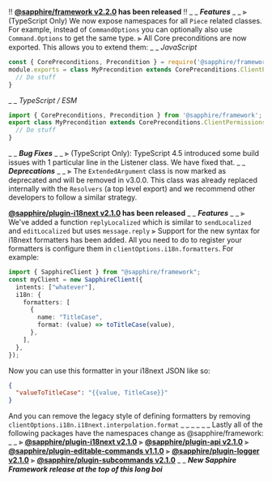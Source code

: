 ‼️ **[@sapphire/framework v2.2.0](https://github.com/sapphiredev/framework/compare/v2.1.4...v2.2.0) has been released** ‼️
_ _
**_Features_**
_ _
⫸ (TypeScript Only) We now expose namespaces for all `Piece` related classes. For example, instead of `CommandOptions` you can optionally also use `Command.Options` to get the same type.
⫸ All Core preconditions are now exported. This allows you to extend them:
_ _
*JavaScript*
```js
const { CorePreconditions, Precondition } = require('@sapphire/framework');
module.exports = class MyPrecondition extends CorePreconditions.ClientPermissions {
  // Do stuff
}
```
_ _
*TypeScript / ESM*
```ts
import { CorePreconditions, Precondition } from '@sapphire/framework';
export class MyPrecondition extends CorePreconditions.ClientPermissions {
  // Do stuff
}
```
_ _
_**Bug Fixes**_
_ _
⫸ (TypeScript Only): TypeScript 4.5 introduced some build issues with 1 particular line in the Listener class. We have fixed that.
_ _
_**Deprecations**_
_ _
⫸ The `ExtendedArgument` class is now marked as deprecated and will be removed in v3.0.0. This class was already replaced internally with the `Resolvers` (a top level export) and we recommend other developers to follow a similar strategy.


**[@sapphire/plugin-i18next v2.1.0](https://github.com/sapphiredev/plugins/compare/@sapphire/plugin-i18next@2.0.2...@sapphire/plugin-i18next@2.1.0) has been released**
_ _
_**Features**_
_ _
⫸ We've added a function `replyLocalized` which is similar to `sendLocalized` and `editLocalized` but uses `message.reply`
⫸ Support for the new syntax for i18next formatters has been added. All you need to do to register your formatters is configure them in `clientOptions.i18n.formatters`. For example:
```ts
import { SapphireClient } from "@sapphire/framework";
const myClient = new SapphireClient({
  intents: ["whatever"],
  i18n: {
    formatters: [
      {
        name: "TitleCase",
        format: (value) => toTitleCase(value),
      },
    ],
  },
});
```
Now you can use this formatter in your i18next JSON like so:
```json
{
  "valueToTitleCase": "{{value, TitleCase}}"
}
```
And you can remove the legacy style of defining formatters by removing `clientOptions.i18n.i18next.interpolation.format`
_ _
_ _
_ _
Lastly all of the following packages have the namespaces change as @sapphire/framework:
_ _
⫸ **[@sapphire/plugin-i18next v2.1.0](https://github.com/sapphiredev/plugins/compare/@sapphire/plugin-i18next@2.0.2...@sapphire/plugin-i18next@2.1.0)**
⫸ **[@sapphire/plugin-api v2.1.0](https://github.com/sapphiredev/plugins/compare/@sapphire/plugin-api@3.0.2...@sapphire/plugin-api@3.1.0)**
⫸ **[@sapphire/plugin-editable-commands v1.1.0](https://github.com/sapphiredev/plugins/compare/@sapphire/plugin-editable-commands@1.0.2...@sapphire/plugin-editable-commands@1.1.0)**
⫸ **[@sapphire/plugin-logger v2.1.0](https://github.com/sapphiredev/plugins/compare/@sapphire/plugin-logger@2.0.2...@sapphire/plugin-logger@2.1.0)**
⫸ **[@sapphire/plugin-subcommands v2.1.0](https://github.com/sapphiredev/plugins/compare/@sapphire/plugin-subcommands@2.0.2...@sapphire/plugin-subcommands@2.1.0)**
_ _
_**__New Sapphire Framework release at the top of this long boi__**_